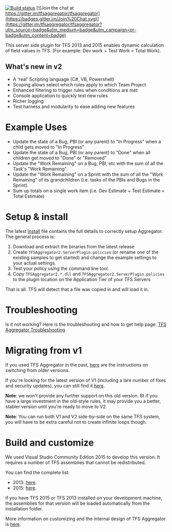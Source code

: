 
[![Build status](https://ci.appveyor.com/api/projects/status/github/tfsaggregator/tfsaggregator?svg=true)](https://ci.appveyor.com/project/giuliov/tfsaggregator)
[![Join the chat at https://gitter.im/tfsaggregator/tfsaggregator](https://badges.gitter.im/Join%20Chat.svg)](https://gitter.im/tfsaggregator/tfsaggregator?utm_source=badge&utm_medium=badge&utm_campaign=pr-badge&utm_content=badge)

This server side plugin for TFS 2013 and 2015 enables dynamic calculation of field values in TFS.
(For example: Dev work + Test Work = Total Work).

## What's new in v2

 * A 'real' Scripting language (C#, VB, Powershell)
 * Scoping allows select which rules apply to which Team Project
 * Enhanced filtering to trigger rules when conditions are met
 * Console application to quickly test new rules
 * Richer logging
 * Test harness and modularity to ease adding new features

Example Uses
================================================

 - Update the state of a Bug, PBI (or any parent) to "In Progress" when a child gets moved to "In Progress"
 - Update the state of a Bug, PBI (or any parent) to "Done" when all children get moved to "Done" or "Removed"
 - Update the "Work Remaining" on a Bug, PBI, etc with the sum of all the Task's "Work Remaining".
 - Update the "Work Remaining" on a Sprint with the sum of all the "Work Remaining" of its grandchildren (i.e. tasks of the PBIs and Bugs in the Sprint).
 - Sum up totals on a single work item (i.e. Dev Estimate + Test Estimate = Total Estimate)


Setup & install
================================================

The latest [Install](https://github.com/tfsaggregator/tfsaggregator/releases) file contains the full details to correctly setup Aggregator. The general process is:

 1. Download and extract the binaries from the latest release
 2. Create `TFSAggregator2.ServerPlugin.policies` (or rename one of the existing samples to get started) and change the example settings to your actual settings.
 3. Test your policy using the command line tool.
 4. Copy `TFSAggregator2.*.dll` and `TFSAggregator2.ServerPlugin.policies` to the plugin location on the Application Tier of your TFS Servers

That is all. TFS will detect that a file was copied in and will load it in.


Troubleshooting
================================================
Is it not working? Here is the troubleshooting and how to get help page: [TFS Aggregator Troubleshooting](docs/Troubleshooting.md)


Migrating from v1
================================================
If you used TFS Aggregator in the past, [here](docs/Upgrade-from-v1.md) are the instructions on switching from older versions.

If you're looking for the latest version of V1 (including a lare number of fixes and security updates), you can still find it [here](https://github.com/tfsaggregator/tfsaggregator/tree/8ae990810f580c161247a6f6f4720d9b72d98288). 

**Note**: we won't provide any further support on this old version. Bt if you have a large investment in the old-style rules, it may provide you a better, stabler version until you're ready to move to V2. 

**Note**: You can run both V1 and V2 side-by-side on the same TFS system, you will have to be extra careful not to create infinite loops though.

Build and customize
================================================
We used Visual Studio Community Edition 2015 to develop this version.
It requires a number of TFS assemblies that cannot be redistributed. 

You can find the complete list:

 - 2013: [here](./References/2013/PLACEHOLDER.txt).
 - 2015: [here](./References/2015/PLACEHOLDER.txt).

if you have TFS 2015 or TFS 2013 installed on your development machine, the assemblies for that version will be loaded automatically from the installation folder.

More information on customizing and the internal design of TFS Aggregator is [here](docs/Developer-Info.md).
